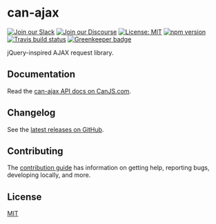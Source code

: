 # can-ajax

[![Join our Slack](https://img.shields.io/badge/slack-join%20chat-611f69.svg)](https://www.bitovi.com/community/slack?utm_source=badge&utm_medium=badge&utm_campaign=pr-badge&utm_content=badge)
[![Join our Discourse](https://img.shields.io/discourse/https/forums.bitovi.com/posts.svg)](https://forums.bitovi.com/?utm_source=badge&utm_medium=badge&utm_campaign=pr-badge&utm_content=badge)
[![License: MIT](https://img.shields.io/badge/license-MIT-blue.svg)](https://github.com/canjs/can-ajax/blob/master/LICENSE)
[![npm version](https://badge.fury.io/js/can-ajax.svg)](https://www.npmjs.com/package/can-ajax)
[![Travis build status](https://travis-ci.org/canjs/can-ajax.svg?branch=master)](https://travis-ci.org/canjs/can-ajax)
[![Greenkeeper badge](https://badges.greenkeeper.io/canjs/can-ajax.svg)](https://greenkeeper.io/)

jQuery-inspired AJAX request library.

## Documentation

Read the [can-ajax API docs on CanJS.com](https://canjs.com/doc/can-ajax.html).

## Changelog

See the [latest releases on GitHub](https://github.com/canjs/can-ajax/releases).

## Contributing

The [contribution guide](https://github.com/canjs/can-ajax/blob/master/CONTRIBUTING.md) has information on getting help, reporting bugs, developing locally, and more.

## License

[MIT](https://github.com/canjs/can-ajax/blob/master/LICENSE)
